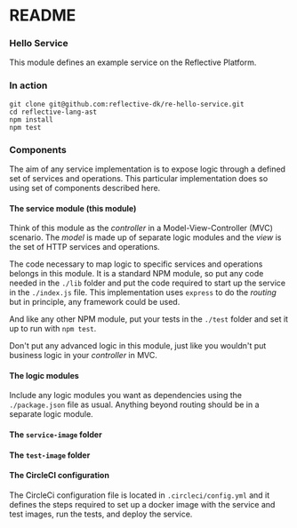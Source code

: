 # README #

### Hello Service ###

This module defines an example service on the Reflective Platform.

### In action ###

```
git clone git@github.com:reflective-dk/re-hello-service.git
cd reflective-lang-ast
npm install
npm test
```

### Components ###

The aim of any service implementation is to expose logic through a defined set of
services and operations. This particular implementation does so using set of
components described here.

#### The service module (this module) ####

Think of this module as the _controller_ in a Model-View-Controller (MVC) scenario.
The _model_ is made up of separate logic modules and the _view_ is the set of
HTTP services and operations.

The code necessary to map logic to specific services and operations belongs in
this module. It is a standard NPM module, so put any code needed in the `./lib`
folder and put the code required to start up the service in the `./index.js`
file. This implementation uses `express` to do the _routing_ but in principle,
any framework could be used.

And like any other NPM module, put your tests in the `./test` folder and set it
up to run with `npm test`.

Don't put any advanced logic in this module, just like you wouldn't put business
logic in your _controller_ in MVC.

#### The logic modules ####

Include any logic modules you want as dependencies using the `./package.json`
file as usual. Anything beyond routing should be in a separate logic module.

#### The `service-image` folder ####

#### The `test-image` folder ####

#### The CircleCI configuration ####

The CircleCi configuration file is located in `.circleci/config.yml` and it
defines the steps required to set up a docker image with the service and test
images, run the tests, and deploy the service.
